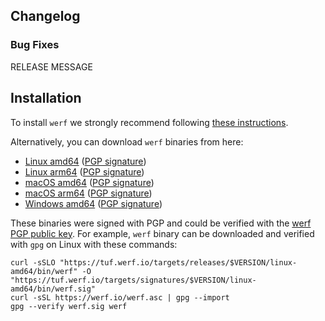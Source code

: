 ## Changelog


### Bug Fixes

RELEASE MESSAGE

## Installation

To install `werf` we strongly recommend following [these instructions](https://werf.io/installation.html).

Alternatively, you can download `werf` binaries from here:
* [Linux amd64](https://tuf.werf.io/targets/releases/$VERSION/linux-amd64/bin/werf) ([PGP signature](https://tuf.werf.io/targets/signatures/$VERSION/linux-amd64/bin/werf.sig))
* [Linux arm64](https://tuf.werf.io/targets/releases/$VERSION/linux-arm64/bin/werf) ([PGP signature](https://tuf.werf.io/targets/signatures/$VERSION/linux-arm64/bin/werf.sig))
* [macOS amd64](https://tuf.werf.io/targets/releases/$VERSION/darwin-amd64/bin/werf) ([PGP signature](https://tuf.werf.io/targets/signatures/$VERSION/darwin-amd64/bin/werf.sig))
* [macOS arm64](https://tuf.werf.io/targets/releases/$VERSION/darwin-arm64/bin/werf) ([PGP signature](https://tuf.werf.io/targets/signatures/$VERSION/darwin-arm64/bin/werf.sig))
* [Windows amd64](https://tuf.werf.io/targets/releases/$VERSION/windows-amd64/bin/werf.exe) ([PGP signature](https://tuf.werf.io/targets/signatures/$VERSION/windows-amd64/bin/werf.exe.sig))

These binaries were signed with PGP and could be verified with the [werf PGP public key](https://werf.io/werf.asc). For example, `werf` binary can be downloaded and verified with `gpg` on Linux with these commands:
```shell
curl -sSLO "https://tuf.werf.io/targets/releases/$VERSION/linux-amd64/bin/werf" -O "https://tuf.werf.io/targets/signatures/$VERSION/linux-amd64/bin/werf.sig"
curl -sSL https://werf.io/werf.asc | gpg --import
gpg --verify werf.sig werf
```
